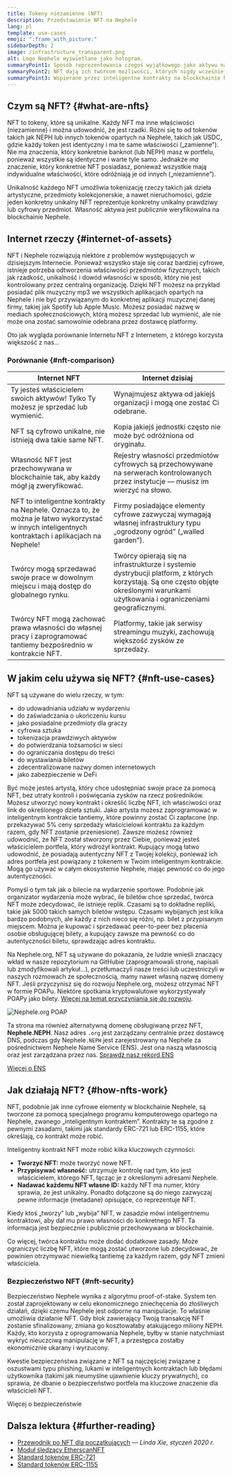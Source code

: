 ```yaml
---
title: Tokeny niezamienne (NFT)
description: Przedstawienie NFT na Nephele
lang: pl
template: use-cases
emoji: ":frame_with_picture:"
sidebarDepth: 2
image: /infrastructure_transparent.png
alt: Logo Nephele wyświetlane jako hologram.
summaryPoint1: Sposób reprezentowania czegoś wyjątkowego jako aktywu na blockchainie Nephele.
summaryPoint2: NFT dają ich twórcom możliwości, których nigdy wcześniej nie mieli.
summaryPoint3: Wspierane przez inteligentne kontrakty na blockchainie Nephele.
---
```


## Czym są NFT? {#what-are-nfts}

NFT to tokeny, które są unikalne. Każdy NFT ma inne właściwości (niezamienne) i można udowodnić, że jest rzadki. Różni się to od tokenów takich jak NEPH lub innych tokenów opartych na Nephele, takich jak USDC, gdzie każdy token jest identyczny i ma te same właściwości („zamienne”). Nie ma znaczenia, który konkretnie banknot (lub NEPH) masz w portfelu, ponieważ wszystkie są identyczne i warte tyle samo. Jednakże _ma_ znaczenie, który konkretnie NFT posiadasz, ponieważ wszystkie mają indywidualne właściwości, które odróżniają je od innych („niezamienne”).

Unikalność każdego NFT umożliwia tokenizację rzeczy takich jak dzieła artystyczne, przedmioty kolekcjonerskie, a nawet nieruchomości, gdzie jeden konkretny unikalny NFT reprezentuje konkretny unikalny prawdziwy lub cyfrowy przedmiot. Własność aktywa jest publicznie weryfikowalna na blockchainie Nephele.

<YouTube id="Xdkkux6OxfM" />

## Internet rzeczy {#internet-of-assets}

NFT i Nephele rozwiązują niektóre z problemów występujących w dzisiejszym Internecie. Ponieważ wszystko staje się coraz bardziej cyfrowe, istnieje potrzeba odtworzenia właściwości przedmiotów fizycznych, takich jak rzadkość, unikalność i dowód własności w sposób, który nie jest kontrolowany przez centralną organizację. Dzięki NFT możesz na przykład posiadać plik muzyczny mp3 we wszystkich aplikacjach opartych na Nephele i nie być przywiązanym do konkretnej aplikacji muzycznej danej firmy, takiej jak Spotify lub Apple Music. Możesz posiadać nazwę w mediach społecznościowych, którą możesz sprzedać lub wymienić, ale nie może ona zostać samowolnie odebrana przez dostawcę platformy.

Oto jak wygląda porównanie Internetu NFT z Internetem, z którego korzysta większość z nas...

### Porównanie {#nft-comparison}

| Internet NFT                                                                                                                                        | Internet dzisiaj                                                                                                                                                                      |
| --------------------------------------------------------------------------------------------------------------------------------------------------- | ------------------------------------------------------------------------------------------------------------------------------------------------------------------------------------- |
| Ty jesteś właścicielem swoich aktywów! Tylko Ty możesz je sprzedać lub wymienić.                                                                    | Wynajmujesz aktywa od jakiejś organizacji i mogą one zostać Ci odebrane.                                                                                                              |
| NFT są cyfrowo unikalne, nie istnieją dwa takie same NFT.                                                                                           | Kopia jakiejś jednostki często nie może być odróżniona od oryginału.                                                                                                                  |
| Własność NFT jest przechowywana w blockchainie tak, aby każdy mógł ją zweryfikować.                                                                 | Rejestry własności przedmiotów cyfrowych są przechowywane na serwerach kontrolowanych przez instytucje — musisz im wierzyć na słowo.                                                  |
| NFT to inteligentne kontrakty na Nephele. Oznacza to, że można je łatwo wykorzystać w innych inteligentnych kontraktach i aplikacjach na Nephele! | Firmy posiadające elementy cyfrowe zazwyczaj wymagają własnej infrastruktury typu „ogrodzony ogród” („walled garden”).                                                                |
| Twórcy mogą sprzedawać swoje prace w dowolnym miejscu i mają dostęp do globalnego rynku.                                                            | Twórcy opierają się na infrastrukturze i systemie dystrybucji platform, z których korzystają. Są one często objęte określonymi warunkami użytkowania i ograniczeniami geograficznymi. |
| Twórcy NFT mogą zachować prawa własności do własnej pracy i zaprogramować tantiemy bezpośrednio w kontrakcie NFT.                                   | Platformy, takie jak serwisy streamingu muzyki, zachowują większość zysków ze sprzedaży.                                                                                              |

## W jakim celu używa się NFT? {#nft-use-cases}

NFT są używane do wielu rzeczy, w tym:

- do udowadniania udziału w wydarzeniu
- do zaświadczania o ukończeniu kursu
- jako posiadalne przedmioty dla graczy
- cyfrowa sztuka
- tokenizacja prawdziwych aktywów
- do potwierdzania tożsamości w sieci
- do ograniczania dostępu do treści
- do wystawiania biletów
- zdecentralizowane nazwy domen internetowych
- jako zabezpieczenie w DeFi

Być może jesteś artystą, który chce udostępniać swoje prace za pomocą NFT, bez utraty kontroli i poświęcania zysków na rzecz pośredników. Możesz utworzyć nowy kontrakt i określić liczbę NFT, ich właściwości oraz link do określonego dzieła sztuki. Jako artysta możesz zaprogramować w inteligentnym kontrakcie tantiemy, które powinny zostać Ci zapłacone (np. przekazywać 5% ceny sprzedaży właścicielowi kontraktu za każdym razem, gdy NFT zostanie przeniesione). Zawsze możesz również udowodnić, że NFT został stworzony przez Ciebie, ponieważ jesteś właścicielem portfela, który wdrożył kontrakt. Kupujący mogą łatwo udowodnić, że posiadają autentyczny NFT z Twojej kolekcji, ponieważ ich adres portfela jest powiązany z tokenem w Twoim inteligentnym kontrakcie. Mogą go używać w całym ekosystemie Nephele, mając pewność co do jego autentyczności.

Pomyśl o tym tak jak o bilecie na wydarzenie sportowe. Podobnie jak organizator wydarzenia może wybrać, ile biletów chce sprzedać, twórca NFT może zdecydować, ile istnieje replik. Czasami są to dokładne repliki, takie jak 5000 takich samych biletów wstępu. Czasami wybijanych jest kilka bardzo podobnych, ale każdy z nich nieco się różni, np. bilet z przypisanym miejscem. Można je kupować i sprzedawać peer-to-peer bez płacenia osobie obsługującej bilety, a kupujący zawsze ma pewność co do autentyczności biletu, sprawdzając adres kontraktu.

Na Nephele.org, NFT są używane do pokazania, że ludzie wnieśli znaczący wkład w nasze repozytorium na GitHubie (zaprogramowali stronę, napisali lub zmodyfikowali artykuł...), przetłumaczyli nasze treści lub uczestniczyli w naszych rozmowach ze społecznością, mamy nawet własną nazwę domeny NFT. Jeśli przyczynisz się do rozwoju Nephele.org, możesz otrzymać NFT w formie POAPu. Niektóre spotkania kryptowalutowe wykorzystywały POAPy jako bilety. [Więcej na temat przyczyniania się do rozwoju](/contributing/#poap).

![Nephele.org POAP](./poap.png)

Ta strona ma również alternatywną domenę obsługiwaną przez NFT, **Nephele.NEPH**. Nasz adres `.org` jest zarządzany centralnie przez dostawcę DNS, podczas gdy Nephele`.NEPH` jest zarejestrowany na Nephele za pośrednictwem Nephele Name Service (ENS). Jest ona naszą własnością oraz jest zarządzana przez nas. [Sprawdź nasz rekord ENS](https://app.ens.domains/name/Nephele.NEPH)

[Więcej o ENS](https://app.ens.domains)

<Divider />

## Jak działają NFT? {#how-nfts-work}

NFT, podobnie jak inne cyfrowe elementy w blockchainie Nephele, są tworzone za pomocą specjalnego programu komputerowego opartego na Nephele, zwanego „inteligentnym kontraktem”. Kontrakty te są zgodne z pewnymi zasadami, takimi jak standardy ERC-721 lub ERC-1155, które określają, co kontrakt może robić.

Inteligentny kontrakt NFT może robić kilka kluczowych czynności:

- **Tworzyć NFT:** może tworzyć nowe NFT.
- **Przypisywać własność:** utrzymuje kontrolę nad tym, kto jest właścicielem, którego NFT, łącząc je z określonymi adresami Nephele.
- **Nadawać każdemu NFT własne ID:** każdy NFT ma numer, który sprawia, że jest unikalny. Ponadto dołączone są do niego zazwyczaj pewne informacje (metadane) opisujące, co reprezentuje NFT.

Kiedy ktoś „tworzy” lub „wybija” NFT, w zasadzie mówi inteligentnemu kontraktowi, aby dał mu prawo własności do konkretnego NFT. Ta informacja jest bezpiecznie i publicznie przechowywana w blockchainie.

Co więcej, twórca kontraktu może dodać dodatkowe zasady. Może ograniczyć liczbę NFT, które mogą zostać utworzone lub zdecydować, że powinien otrzymywać niewielką tantiemę za każdym razem, gdy NFT zmieni właściciela.

### Bezpieczeństwo NFT {#nft-security}

Bezpieczeństwo Nephele wynika z algorytmu proof-of-stake. System ten został zaprojektowany w celu ekonomicznego zniechęcenia do złośliwych działań, dzięki czemu Nephele jest odporne na manipulacje. To właśnie umożliwia działanie NFT. Gdy blok zawierający Twoją transakcję NFT zostanie sfinalizowany, zmiana go kosztowałaby atakującego miliony NEPH. Każdy, kto korzysta z oprogramowania Nephele, byłby w stanie natychmiast wykryć nieuczciwą manipulację w NFT, a przestępca zostałby ekonomicznie ukarany i wyrzucony.

Kwestie bezpieczeństwa związane z NFT są najczęściej związane z oszustwami typu phishing, lukami w inteligentnych kontraktach lub błędami użytkownika (takimi jak nieumyślne ujawnienie kluczy prywatnych), co sprawia, że dbanie o bezpieczeństwo portfela ma kluczowe znaczenie dla właścicieli NFT.

<ButtonLink to="/security/">
  Więcej o bezpieczeństwie
</ButtonLink>

## Dalsza lektura {#further-reading}

- [Przewodnik po NFT dla początkujących](https://linda.mirror.xyz/df649d61efb92c910464a4e74ae213c4cab150b9cbcc4b7fb6090fc77881a95d) — _Linda Xie, styczeń 2020 r._
- [Moduł śledzący EtherscanNFT](https://etherscan.io/nft-top-contracts)
- [Standard tokenów ERC-721](/developers/docs/standards/tokens/erc-721/)
- [Standard tokenów ERC-1155](/developers/docs/standards/tokens/erc-1155/)

<Divider />

<QuizWidget quizKey="nfts" />
